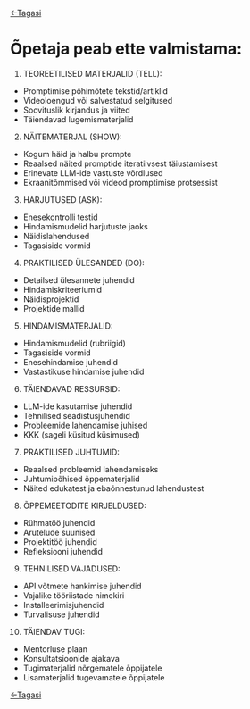 [<-Tagasi](./README.md)
# Õpetaja peab ette valmistama:

1. TEOREETILISED MATERJALID (TELL):
- Promptimise põhimõtete tekstid/artiklid
- Videoloengud või salvestatud selgitused
- Soovituslik kirjandus ja viited
- Täiendavad lugemismaterjalid

2. NÄITEMATERJAL (SHOW):
- Kogum häid ja halbu prompte
- Reaalsed näited promptide iteratiivsest täiustamisest
- Erinevate LLM-ide vastuste võrdlused
- Ekraanitõmmised või videod promptimise protsessist

3. HARJUTUSED (ASK):
- Enesekontrolli testid
- Hindamismudelid harjutuste jaoks
- Näidislahendused
- Tagasiside vormid

4. PRAKTILISED ÜLESANDED (DO):
- Detailsed ülesannete juhendid
- Hindamiskriteeriumid
- Näidisprojektid
- Projektide mallid

5. HINDAMISMATERJALID:
- Hindamismudelid (rubriigid)
- Tagasiside vormid
- Enesehindamise juhendid
- Vastastikuse hindamise juhendid

6. TÄIENDAVAD RESSURSID:
- LLM-ide kasutamise juhendid
- Tehnilised seadistusjuhendid
- Probleemide lahendamise juhised
- KKK (sageli küsitud küsimused)

7. PRAKTILISED JUHTUMID:
- Reaalsed probleemid lahendamiseks
- Juhtumipõhised õppematerjalid
- Näited edukatest ja ebaõnnestunud lahendustest

8. ÕPPEMEETODITE KIRJELDUSED:
- Rühmatöö juhendid
- Arutelude suunised
- Projektitöö juhendid
- Refleksiooni juhendid

9. TEHNILISED VAJADUSED:
- API võtmete hankimise juhendid
- Vajalike tööriistade nimekiri
- Installeerimisjuhendid
- Turvalisuse juhendid

10. TÄIENDAV TUGI:
- Mentorluse plaan
- Konsultatsioonide ajakava
- Tugimaterjalid nõrgematele õppijatele
- Lisamaterjalid tugevamatele õppijatele

[<-Tagasi](./README.md)